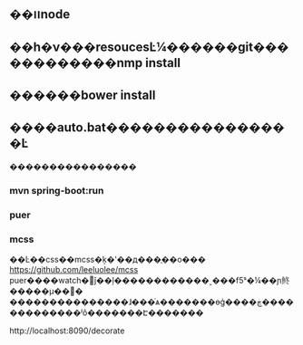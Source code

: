 #
## ��װnode
## ��һ�ν���resoucesĿ¼������git������������nmp install
## ������bower install
## ����auto.bat����������������Ŀ  
���������������� 
### mvn spring-boot:run
### puer
### mcss

��Ŀ��css��mcss�ķ�ʽ��д���ֲ��ο��� https://github.com/leeluolee/mcss
puer����watch�޸ĵ��ļ������������˲���f5ˢ�¼��ɲ鿴�����µ��޸�
�����������ܶ����ɺ���ͬѧ�������ɵģ����ڿ�������������ʲô�������Է�������

http://localhost:8090/decorate

